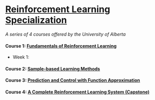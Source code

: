 # [Reinforcement Learning Specialization](https://www.coursera.org/specializations/reinforcement-learning)
<i>A series of 4 courses offered by the University of Alberta</i>

#### Course 1: [Fundamentals of Reinforcement Learning](https://www.coursera.org/learn/fundamentals-of-reinforcement-learning)

* Week 1: 

#### Course 2: [Sample-based Learning Methods](https://www.coursera.org/learn/sample-based-learning-methods)

#### Course 3: [Prediction and Control with Function Approximation](https://www.coursera.org/learn/prediction-control-function-approximation)

#### Course 4: [A Complete Reinforcement Learning System (Capstone)](https://www.coursera.org/learn/complete-reinforcement-learning-system)
